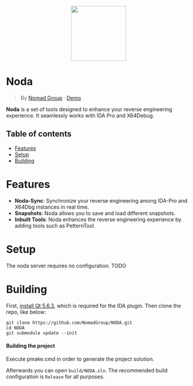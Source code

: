
<p align="center"><img src="https://i.imgur.com/pwlmRZx.png" width="150" height="150"></p>

# Noda
> By [Nomad Group](https://www.nomad-group.net/) &middot; [Demo](https://i.imgur.com/pwlmRZx.png)
> 
**Noda** is a set of tools designed to enhance your reverse engineering experience. It seamlessly works with IDA Pro and X64Debug.

## Table of contents
- [Features](#features)
- [Setup](#setup)
- [Building](#building)

# Features

- **Noda-Sync**: Synchronize your reverse engineering among IDA-Pro and X64Dbg instances in real time.
- **Snapshots**: Noda allows you to save and load different snapshots.
- **Inbuilt Tools**: Noda enhances the reverse engineering experience by adding tools such as PetternTool.

# Setup
The noda server requires no configuration. TODO

# Building

First, [install Qt 5.6.3](https://download.qt.io/new_archive/qt/5.6/5.6.3/), which is required for the IDA plugin. Then clone the repo, like below:
```
git clone https://github.com/NomadGroup/NODA.git
cd NODA
git submodule update --init
```
#### Building the project

Execute pmake.cmd in order to generate the project solution. 

Afterwards you can open `build/NODA.sln`. The recommended build configuration is `Release` for all purposes.